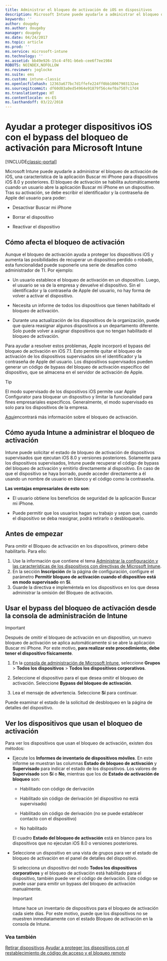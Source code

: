 ```yaml
---
title: Administrar el bloqueo de activación de iOS en dispositivos
description: Microsoft Intune puede ayudarle a administrar el bloqueo de activación de iOS, una característica de la aplicación Buscar mi iPhone para dispositivos iOS 7.1 o versiones posteriores.
keywords: ''
author: dougeby
ms.author: dougeby
manager: dougeby
ms.date: 04/24/2017
ms.topic: article
ms.prod: ''
ms.service: microsoft-intune
ms.technology: ''
ms.assetid: bb49e926-15c4-4f01-b6eb-cee6f7ee1984
ROBOTS: NOINDEX,NOFOLLOW
ms.reviewer: joglocke
ms.suite: ems
ms.custom: intune-classic
ms.openlocfilehash: 12363a677bc7d1ffefe224ff0bb10067903132ae
ms.sourcegitcommit: df60d03a0ed54964e91879f56c4ef0a7507c17d4
ms.translationtype: HT
ms.contentlocale: es-ES
ms.lasthandoff: 03/22/2018
---
```

# <a name="help-protect-ios-devices-with-activation-lock-bypass-for-microsoft-intune"></a>Ayudar a proteger dispositivos iOS con el bypass del bloqueo de activación para Microsoft Intune

[!INCLUDE[classic-portal](../includes/classic-portal.md)]

Microsoft Intune puede ayudarle a administrar el bloqueo de activación de iOS, una característica de la aplicación Buscar mi iPhone para dispositivos iOS 8.0 y posteriores. El bloqueo de activación se habilita automáticamente cuando un usuario abre la aplicación Buscar mi iPhone en un dispositivo. Tras su activación, se debe escribir el identificador y la contraseña de Apple del usuario para poder: 

-   Desactivar Buscar mi iPhone

-   Borrar el dispositivo

-   Reactivar el dispositivo

## <a name="how-activation-lock-affects-you"></a>Cómo afecta el bloqueo de activación
Aunque el bloqueo de activación ayuda a proteger los dispositivos iOS y aumenta las posibilidades de recuperar un dispositivo perdido o robado, esta funcionalidad puede suponerle una serie de desafíos como administrador de TI. Por ejemplo:

-   Un usuario establece el bloqueo de activación en un dispositivo. Luego, el usuario se va de la empresa y devuelve el dispositivo. Sin el identificador y la contraseña de Apple del usuario, no hay forma de volver a activar el dispositivo.

-   Necesita un informe de todos los dispositivos que tienen habilitado el bloqueo de activación.

-   Durante una actualización de los dispositivos de la organización, puede que quiera reasignar algunos dispositivos a un departamento diferente. Solo puede volver a asignar dispositivos que no tengan habilitado el bloqueo de activación.

Para ayudar a resolver estos problemas, Apple incorporó el bypass del bloqueo de activación en iOS 7.1. Esto permite quitar el bloqueo de activación de los dispositivos supervisados sin el identificador y la contraseña de Apple del usuario. Los dispositivos supervisados pueden generar un código de bypass del bloqueo de activación específico del dispositivo, que se almacena en el servidor de activación de Apple.

> [!TIP]
> El modo supervisado de los dispositivos iOS permite usar Apple Configurator para bloquear un dispositivo y limitar la funcionalidad para fines empresariales específicos. Generalmente, el modo supervisado es solo para los dispositivos de la empresa.

[Aquí](https://support.apple.com/en-us/HT201365)encontrará más información sobre el bloqueo de activación.

## <a name="how-intune-helps-you-manage-activation-lock"></a>Cómo ayuda Intune a administrar el bloqueo de activación
Intune puede solicitar el estado de bloqueo de activación de dispositivos supervisados que ejecutan iOS 8.0 y versiones posteriores. Solamente para los dispositivos supervisados, Intune puede recuperar el código de bypass del bloqueo de activación y emitirlo directamente al dispositivo. En caso de que el dispositivo se haya borrado, puede acceder directamente a él usando un nombre de usuario en blanco y el código como la contraseña.

**Las ventajas empresariales de esto son**:

-   El usuario obtiene los beneficios de seguridad de la aplicación Buscar mi iPhone.

-   Puede permitir que los usuarios hagan su trabajo y sepan que, cuando el dispositivo se deba reasignar, podrá retirarlo o desbloquearlo.

## <a name="before-you-start"></a>Antes de empezar

Para omitir el Bloqueo de activación en los dispositivos, primero debe habilitarlo. Para ello:

1. Use la información que contiene el tema [Administrar la configuración y las características de los dispositivos con directivas de Microsoft Intune](/intune-classic/deploy-use/ios-policy-settings-in-microsoft-intune).
2. En la sección **Inscripción** de la página de configuración, configure el parámetro **Permitir bloqueo de activación cuando el dispositivo está en modo supervisado** en **Sí**.
3. Guarde la directiva e impleméntela en los dispositivos en los que desea administrar la omisión del Bloqueo de activación.

## <a name="how-to-use-activation-lock-bypass-from-the-intune-admin-console"></a>Usar el bypass del bloqueo de activación desde la consola de administración de Intune
> [!IMPORTANT]
> Después de omitir el bloqueo de activación en un dispositivo, un nuevo bloqueo de activación se aplica automáticamente si se abre la aplicación Buscar mi iPhone. Por este motivo, **para realizar este procedimiento, debe tener el dispositivo físicamente**.

1.  En la [consola de administración de Microsoft Intune](https://manage.microsoft.com), seleccione **Grupos** &gt; **Todos los dispositivos** &gt; **Todos los dispositivos corporativos**.

2.  Seleccione el dispositivo para el que desea omitir el bloqueo de activación. Seleccione **Bypass del bloqueo de activación**.

3.  Lea el mensaje de advertencia. Seleccione **Sí** para continuar.

Puede examinar el estado de la solicitud de desbloqueo en la página de detalles del dispositivo.

## <a name="how-to-see-which-devices-are-using-activation-lock"></a>Ver los dispositivos que usan el bloqueo de activación
Para ver los dispositivos que usan el bloqueo de activación, existen dos métodos:

-   Ejecute los **Informes de inventario de dispositivos móviles**. En este informe se muestran las columnas **Estado de bloqueo de activación** y **Supervisado** para indicar el estado de los dispositivos. Los valores de **Supervisado** son **Sí** o **No**, mientras que los de **Estado de activación de bloqueo** son:

    -   Habilitado con código de derivación

    -   Habilitado sin código de derivación (el dispositivo no está supervisado)

    -   Habilitado sin código de derivación (no se puede establecer contacto con el dispositivo)

    -   No habilitado

    El cuadro **Estado del bloqueo de activación** está en blanco para los dispositivos que no ejecutan iOS 8.0 o versiones posteriores.

-   Seleccione un dispositivo en una vista de grupos para ver el estado de bloqueo de activación en el panel de detalles del dispositivo.

    Si selecciona un dispositivo del nodo **Todos los dispositivos corporativos** y el bloqueo de activación está habilitado para el dispositivo, también puede ver el código de derivación. Este código se puede usar para emitir un bypass del bloqueo de activación manualmente.

    > [!IMPORTANT]
    >Intune hace un inventario de dispositivos para el bloqueo de activación cada siete días. Por este motivo, puede que los dispositivos no se muestren inmediatamente con el estado Bloqueo de activación en la consola de Intune.


### <a name="see-also"></a>Vea también
[Retirar dispositivos](retire-devices-from-microsoft-intune-management.md)
[Ayudar a proteger los dispositivos con el restablecimiento de código de acceso y el bloqueo remoto](use-remote-lock-and-passcode-reset-in-microsoft-intune.md)
